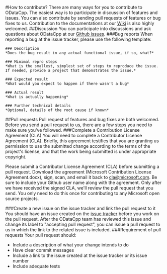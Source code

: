 #How to contribute?
There are many ways for you to contribute to ODataCpp. The easiest way is to participate in discussion of features and issues. You can also contribute by sending pull requests of features or bug fixes to us. Contribution to the documentations at our [Wiki](https://github.com/aspnet/Home/wiki) is also highly welcomed. 
##Discussion
You can participate into discussions and ask questions about ODataCpp at our [Github issues](https://github.com/OData/odatacpp/issues). 
###Bug reports
When reporting a bug at the issue tracker, please use the following template:
```
### Description
*Does the bug result in any actual functional issue, if so, what?*  

### Minimal repro steps
*What is the smallest, simplest set of steps to reproduce the issue. If needed, provide a project that demonstrates the issue.*  

### Expected result
*What would you expect to happen if there wasn't a bug*  

### Actual result
*What is actually happening*  

### Further technical details
*Optional, details of the root cause if known*  
```

##Pull requests
Pull request of features and bug fixes are both welcomed. Before you send a pull request to us, there are a few steps you need to make sure you've followed. 
###Complete a Contribution License Agreement (CLA)
You will need to complete a Contributor License Agreement (CLA). Briefly, this agreement testifies that you are granting us permission to use the submitted change according to the terms of the project's license, and that the work being submitted is under appropriate copyright.

Please submit a Contributor License Agreement (CLA) before submitting a pull request. Download the agreement (Microsoft Contribution License Agreement.docx), sign, scan, and email it back to [cla@microsoft.com](mailto:cla@microsoft.com). Be sure to include your Github user name along with the agreement. Only after we have received the signed CLA, we'll review the pull request that you send. You only need to do this once for contributing to any Microsoft open source projects. 

###Create a new issue on the issue tracker and link the pull request to it
You should have an issue created on the [issue tracker](https://github.com/OData/odatacpp/issues) before you work on the pull request. After the ODataCpp team has reviewed this issue and change its label to "accepting pull request", you can issue a pull request to us in which the link to the related issue is included.
###Requirement of pull requests
Your pull request should:

 - Include a description of what your change intends to do
 - Have clear commit messages
 - Include a link to the issue created at the issue tracker or its issue number
 - Include adequate tests